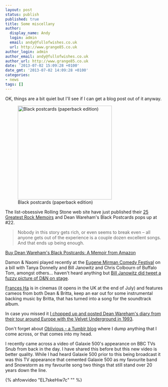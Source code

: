 ```yaml
---
layout: post
status: publish
published: true
title: Some miscellany
author:
  display_name: Andy
  login: admin
  email: andy@fullofwishes.co.uk
  url: http://www.grange85.co.uk
author_login: admin
author_email: andy@fullofwishes.co.uk
author_url: http://www.grange85.co.uk
date: '2013-07-02 15:09:28 +0100'
date_gmt: '2013-07-02 14:09:28 +0100'
categories:
- news
tags: []
---
```

<p>OK, things are a bit quiet but I'll see if I can get a blog post out of it anyway.<br />
<figure class="caption alignright" width="300"><img src="http://www.fullofwishes.co.uk/wp/wp-content/uploads/2009/02/41dyhhimxrl_ss500_-300x300.jpg" alt="Black postcards (paperback edition)" width="300" height="300" class="size-medium wp-image-1042" /><figcaption class="caption-text"> Black postcards (paperback edition)</figcaption></figure>
The list-obsessive Rolling Stone web site have just published their <a href="http://www.rollingstone.com/music/lists/the-25-greatest-rock-memoirs-of-all-time-20120813/dean-wareham-black-postcards-2008-20120813">25 Greatest Rock Memoirs</a> and Dean Wareham's Black Postcards pops up at #22.<br />
<blockquote> Nobody in this story gets rich, or even seems to break even – all anyone gets out of the experience is a couple dozen excellent songs. And that ends up being enough.</p></blockquote>
<p><a href="http://www.amazon.com/gp/product/0143115480/ref=as_li_ss_tl?ie=UTF8&camp=1789&creative=390957&creativeASIN=0143115480&linkCode=as2&tag=aheadfullofwi-20">Buy Dean Wareham's Black Postcards: A Memoir from Amazon</a><img src="http://ir-na.amazon-adsystem.com/e/ir?t=aheadfullofwi-20&l=as2&o=1&a=0143115480" width="1" height="1" border="0" alt="" style="border:none !important; margin:0px !important;" /></p>
<p>Damon & Naomi played recently at the <a href="http://eugenemirman.com/2013/06/eugene-mirman-comedy-festival-boston-cambridge-june-28-30th/">Eugene Mirman Comedy Festival</a> on a bill with Tanya Donnelly and Bill Janowitz and Chris Colbourn of Buffalo Tom, amongst others... haven't heard anything but <a href="https://twitter.com/billjanovitz/status/351520270537854977/photo/1">Bill Janowitz did tweet a fuzzy picture of D&N on stage</a>.</p>
<p><a href="/2013/06/20/new-dean-britta-track-on-the-frances-ha-soundtrack/" title="New Dean & Britta track on the Frances Ha soundtrack">Frances Ha</a> is in cinemas (it opens in the UK at the end of July) and features cameos from both Dean & Britta, keep an ear out for some instrumental backing music by Britta, that has turned into a song for the soundtrack album.</p>
<p>In case you missed it <a href="/category/history/velvet-underground-tour-diary/">I chopped up and posted Dean Wareham's diary from their tour around Europe with the Velvet Underground in 1993</a>.</p>
<p>Don't forget about <a href="http://oblivious.fullofwishes.co.uk/">Oblivious - a Tumblr blog</a> where I dump anything that I come across, or that comes into my head.</p>
<p>I recently came across a video of Galaxie 500's appearance on BBC TVs Snub from back in the day. I have shared this before but this new video is better quality. While I had heard Galaxie 500 prior to this being broadcast it was this TV appearance that cemented Galaxie 500 as my favourite band and Snowstorm as my favourite song  two things that still stand over 20 years down the line.</p>
{% ahfowvideo "EL7skeHiw7c" "" %}
